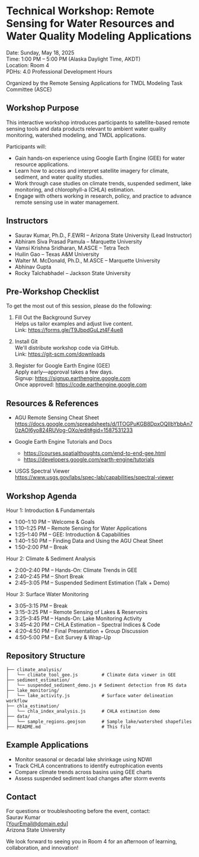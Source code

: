 # Technical Workshop: Remote Sensing for Water Resources and Water Quality Modeling Applications

Date: Sunday, May 18, 2025  
Time: 1:00 PM – 5:00 PM (Alaska Daylight Time, AKDT)  
Location: Room 4  
PDHs: 4.0 Professional Development Hours  

Organized by the Remote Sensing Applications for TMDL Modeling Task Committee (ASCE)

## Workshop Purpose

This interactive workshop introduces participants to satellite-based remote sensing tools and data products relevant to ambient water quality monitoring, watershed modeling, and TMDL applications.

Participants will:
- Gain hands-on experience using Google Earth Engine (GEE) for water resource applications.
- Learn how to access and interpret satellite imagery for climate, sediment, and water quality studies.
- Work through case studies on climate trends, suspended sediment, lake monitoring, and chlorophyll-a (CHLA) estimation.
- Engage with others working in research, policy, and practice to advance remote sensing use in water management.

## Instructors

- Saurav Kumar, Ph.D., F.EWRI – Arizona State University (Lead Instructor)  
- Abhiram Siva Prasad Pamula – Marquette University  
- Vamsi Krishna Sridharan, M.ASCE – Tetra Tech  
- Huilin Gao – Texas A&M University  
- Walter M. McDonald, Ph.D., M.ASCE – Marquette University  
- Abhinav Gupta  
- Rocky Talchabhadel – Jackson State University  

## Pre-Workshop Checklist

To get the most out of this session, please do the following:

1. Fill Out the Background Survey  
   Helps us tailor examples and adjust live content.  
   Link: https://forms.gle/T9JbpdGuLzt4F4ue8

2. Install Git  
   We'll distribute workshop code via GitHub.  
   Link: https://git-scm.com/downloads

3. Register for Google Earth Engine (GEE)  
   Apply early—approval takes a few days.  
   Signup: https://signup.earthengine.google.com  
   Once approved: https://code.earthengine.google.com

## Resources & References

- AGU Remote Sensing Cheat Sheet  
  https://docs.google.com/spreadsheets/d/1TOGPuKGB8DpxOQIIbYbbAn70zAOI6yo824RUVog-OXo/edit#gid=1587531233

- Google Earth Engine Tutorials and Docs  
  - https://courses.spatialthoughts.com/end-to-end-gee.html  
  - https://developers.google.com/earth-engine/tutorials

- USGS Spectral Viewer  
  https://www.usgs.gov/labs/spec-lab/capabilities/spectral-viewer

## Workshop Agenda

Hour 1: Introduction & Fundamentals  
- 1:00–1:10 PM – Welcome & Goals  
- 1:10–1:25 PM – Remote Sensing for Water Applications  
- 1:25–1:40 PM – GEE: Introduction & Capabilities  
- 1:40–1:50 PM – Finding Data and Using the AGU Cheat Sheet  
- 1:50–2:00 PM – Break

Hour 2: Climate & Sediment Analysis  
- 2:00–2:40 PM – Hands-On: Climate Trends in GEE  
- 2:40–2:45 PM – Short Break  
- 2:45–3:05 PM – Suspended Sediment Estimation (Talk + Demo)

Hour 3: Surface Water Monitoring  
- 3:05–3:15 PM – Break  
- 3:15–3:25 PM – Remote Sensing of Lakes & Reservoirs  
- 3:25–3:45 PM – Hands-On: Lake Monitoring Activity  
- 3:45–4:20 PM – CHLA Estimation – Spectral Indices & Code  
- 4:20–4:50 PM – Final Presentation + Group Discussion  
- 4:50–5:00 PM – Exit Survey & Wrap-Up

## Repository Structure

```
├── climate_analysis/
│   └── climate_tool_gee.js         # Climate data viewer in GEE
├── sediment_estimation/
│   └── suspended_sediment_demo.js # Sediment detection from RS data
├── lake_monitoring/
│   └── lake_activity.js            # Surface water delineation workflow
├── chla_estimation/
│   └── chla_index_analysis.js      # CHLA estimation demo
├── data/
│   └── sample_regions.geojson      # Sample lake/watershed shapefiles
├── README.md                       # This file
```

## Example Applications

- Monitor seasonal or decadal lake shrinkage using NDWI  
- Track CHLA concentrations to identify eutrophication events  
- Compare climate trends across basins using GEE charts  
- Assess suspended sediment load changes after storm events  

## Contact

For questions or troubleshooting before the event, contact:  
Saurav Kumar  
[YourEmail@domain.edu]  
Arizona State University

We look forward to seeing you in Room 4 for an afternoon of learning, collaboration, and innovation!
